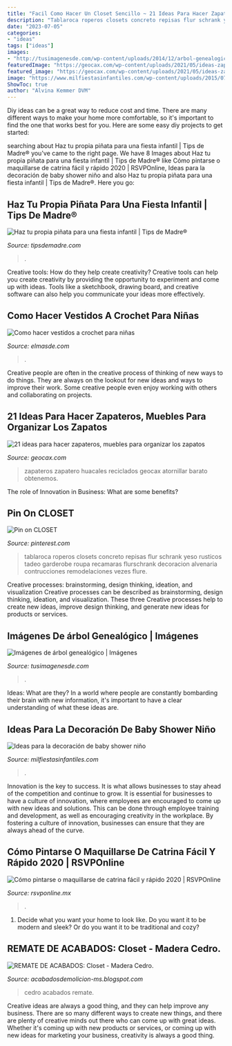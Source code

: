```yaml
---
title: "Facil Como Hacer Un Closet Sencillo ~ 21 Ideas Para Hacer Zapateros, Muebles Para Organizar Los Zapatos"
description: "Tablaroca roperos closets concreto repisas flur schrank yeso rusticos tadeo garderobe roupa recamaras flurschrank decoracion alvenaria contrucciones remodelaciones vezes flure"
date: "2023-07-05"
categories:
- "ideas"
tags: ["ideas"]
images:
- "http://tusimagenesde.com/wp-content/uploads/2014/12/arbol-genealogico-1.jpg"
featuredImage: "https://geocax.com/wp-content/uploads/2021/05/ideas-zapateros-19.jpg"
featured_image: "https://geocax.com/wp-content/uploads/2021/05/ideas-zapateros-19.jpg"
image: "https://www.milfiestasinfantiles.com/wp-content/uploads/2015/07/idea-de-mesa-dulce-para-una-baby-shower.jpg"
ShowToc: true
author: "Alvina Kemmer DVM"
---
```



Diy ideas can be a great way to reduce cost and time. There are many different ways to make your home more comfortable, so it's important to find the one that works best for you. Here are some easy diy projects to get started: 

	

		
searching about Haz tu propia piñata para una fiesta infantil | Tips de Madre® you've came to the right page. We have 8 Images about Haz tu propia piñata para una fiesta infantil | Tips de Madre® like Cómo pintarse o maquillarse de catrina fácil y rápido 2020 | RSVPOnline, Ideas para la decoración de baby shower niño and also Haz tu propia piñata para una fiesta infantil | Tips de Madre®. Here you go:
		
    
## Haz Tu Propia Piñata Para Una Fiesta Infantil | Tips De Madre®

<img loading=lazy src="http://tipsdemadre.com/wp-content/uploads/2016/01/pinata-capitan-america3.jpg" onerror="this.onerror=null;this.src='https://tse2.mm.bing.net/th?id=OIP.3X3CRfYOggbadf519mayogHaLt&amp;pid=15.1';" alt="Haz tu propia piñata para una fiesta infantil | Tips de Madre®">

_Source: tipsdemadre.com_

>. 

	

Creative tools: How do they help create creativity?
Creative tools can help you create creativity by providing the opportunity to experiment and come up with ideas. Tools like a sketchbook, drawing board, and creative software can also help you communicate your ideas more effectively.

    
## Como Hacer Vestidos A Crochet Para Niñas

<img loading=lazy src="https://elmasde.com/wp-content/uploads/2016/03/vestido-crochet01.jpg" onerror="this.onerror=null;this.src='https://tse3.mm.bing.net/th?id=OIP.aOXYLrBMoPhza0CPF6h0mwHaFw&amp;pid=15.1';" alt="Como hacer vestidos a crochet para niñas">

_Source: elmasde.com_

>. 

	

Creative people are often in the creative process of thinking of new ways to do things. They are always on the lookout for new ideas and ways to improve their work. Some creative people even enjoy working with others and collaborating on projects.

    
## 21 Ideas Para Hacer Zapateros, Muebles Para Organizar Los Zapatos

<img loading=lazy src="https://geocax.com/wp-content/uploads/2021/05/ideas-zapateros-19.jpg" onerror="this.onerror=null;this.src='https://tse1.mm.bing.net/th?id=OIP.3k_779xTWCkCgCEo6W8m9gHaKk&amp;pid=15.1';" alt="21 ideas para hacer zapateros, muebles para organizar los zapatos">

_Source: geocax.com_

>zapateros zapatero huacales reciclados geocax atornillar barato obtenemos. 

	

The role of Innovation in Business: What are some benefits?
 

    
## Pin On CLOSET

<img loading=lazy src="https://i.pinimg.com/736x/07/b1/e5/07b1e5243af11ed079a1d4479e4d338f--closet-ideas-room-decor.jpg" onerror="this.onerror=null;this.src='https://tse1.mm.bing.net/th?id=OIP.-cpYRgbOzsP_mbvr1yuM3AHaJ4&amp;pid=15.1';" alt="Pin on CLOSET">

_Source: pinterest.com_

>tablaroca roperos closets concreto repisas flur schrank yeso rusticos tadeo garderobe roupa recamaras flurschrank decoracion alvenaria contrucciones remodelaciones vezes flure. 

	

Creative processes: brainstorming, design thinking, ideation, and visualization
Creative processes can be described as brainstorming, design thinking, ideation, and visualization. These three Creative processes help to create new ideas, improve design thinking, and generate new ideas for products or services.

    
## Imágenes De árbol Genealógico | Imágenes

<img loading=lazy src="http://tusimagenesde.com/wp-content/uploads/2014/12/arbol-genealogico-1.jpg" onerror="this.onerror=null;this.src='https://tse1.mm.bing.net/th?id=OIP.xHysXeo6tblnR6muX2BrGwHaFN&amp;pid=15.1';" alt="Imágenes de árbol genealógico | Imágenes">

_Source: tusimagenesde.com_

>. 

	

Ideas: What are they?
In a world where people are constantly bombarding their brain with new information, it's important to have a clear understanding of what these ideas are.

    
## Ideas Para La Decoración De Baby Shower Niño

<img loading=lazy src="https://www.milfiestasinfantiles.com/wp-content/uploads/2015/07/idea-de-mesa-dulce-para-una-baby-shower.jpg" onerror="this.onerror=null;this.src='https://tse2.mm.bing.net/th?id=OIP.G1n1DDPfjIIF5moCyC0gVAHaE8&amp;pid=15.1';" alt="Ideas para la decoración de baby shower niño">

_Source: milfiestasinfantiles.com_

>. 

	

Innovation is the key to success. It is what allows businesses to stay ahead of the competition and continue to grow. It is essential for businesses to have a culture of innovation, where employees are encouraged to come up with new ideas and solutions. This can be done through employee training and development, as well as encouraging creativity in the workplace. By fostering a culture of innovation, businesses can ensure that they are always ahead of the curve.

    
## Cómo Pintarse O Maquillarse De Catrina Fácil Y Rápido 2020 | RSVPOnline

<img loading=lazy src="https://cdn2.rsvponline.mx/files/rsvp/styles/serie_image_logo/public/images/galleries/2020/foto_del_perfil_de_beautybyyesii.jpg" onerror="this.onerror=null;this.src='https://tse3.mm.bing.net/th?id=OIP.8oaKHvemi9AvRxDRkcRbpgHaFj&amp;pid=15.1';" alt="Cómo pintarse o maquillarse de catrina fácil y rápido 2020 | RSVPOnline">

_Source: rsvponline.mx_

>. 

	

1. Decide what you want your home to look like. Do you want it to be modern and sleek? Or do you want it to be traditional and cozy?

    
## REMATE DE ACABADOS: Closet - Madera Cedro.

<img loading=lazy src="http://3.bp.blogspot.com/-uyCPc7OEHOQ/TWV-d46kQMI/AAAAAAAAABc/53HnCdA56uo/s1600/Imagen%2B208.jpg" onerror="this.onerror=null;this.src='https://tse4.mm.bing.net/th?id=OIP.v4BQG4Q4IWb6Y2LZhvFuKwHaJ4&amp;pid=15.1';" alt="REMATE DE ACABADOS: Closet - Madera Cedro.">

_Source: acabadosdemolicion-ms.blogspot.com_

>cedro acabados remate. 

	

Creative ideas are always a good thing, and they can help improve any business. There are so many different ways to create new things, and there are plenty of creative minds out there who can come up with great ideas. Whether it's coming up with new products or services, or coming up with new ideas for marketing your business, creativity is always a good thing.

